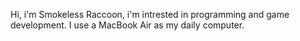 Hi, i'm Smokeless Raccoon, i'm intrested in programming and game development. I use a MacBook Air as my daily computer.
